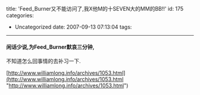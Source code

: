 title: 'Feed_Burner又不能访问了,我X他M的十SEVEN大的MM的BB!!'
id: 175
categories:
  - Uncategorized
date: 2007-09-13 07:13:04
tags:
---

<div id="msgcns!9697D6160EFEBC17!1269" class="bvMsg">

#### 闲话少说,为Feed_Burner默哀三分钟,

不知道怎么回事情的去补习一下.

[http://www.williamlong.info/archives/1053.html](http://www.williamlong.info/archives/1053.html "http://www.williamlong.info/archives/1053.html")
</div>